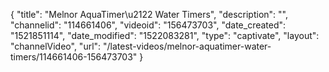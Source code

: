 {
    "title": "Melnor  AquaTimer\u2122 Water Timers",
    "description": "",
    "channelid": "114661406",
    "videoid": "156473703",
    "date_created": "1521851114",
    "date_modified": "1522083281",
    "type": "captivate",
    "layout": "channelVideo",
    "url": "\/latest-videos\/melnor-aquatimer-water-timers\/114661406-156473703"
}